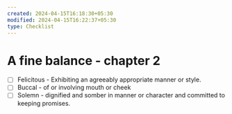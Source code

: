 ```yaml
---
created: 2024-04-15T16:18:30+05:30
modified: 2024-04-15T16:22:37+05:30
type: Checklist
---
```


# A fine balance - chapter 2

- [ ] Felicitous - Exhibiting an agreeably appropriate manner or style.
- [ ] Buccal - of or involving mouth or cheek
- [ ] Solemn - dignified and somber in manner or character and committed to keeping promises.
